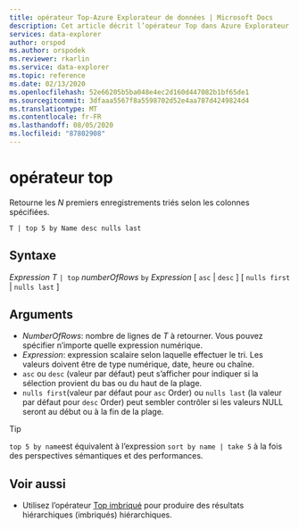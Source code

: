 ```yaml
---
title: opérateur Top-Azure Explorateur de données | Microsoft Docs
description: Cet article décrit l’opérateur Top dans Azure Explorateur de données.
services: data-explorer
author: orspod
ms.author: orspodek
ms.reviewer: rkarlin
ms.service: data-explorer
ms.topic: reference
ms.date: 02/13/2020
ms.openlocfilehash: 52e66205b5ba048e4ec2d160d447082b1bf65de1
ms.sourcegitcommit: 3dfaaa5567f8a5598702d52e4aa787d4249824d4
ms.translationtype: MT
ms.contentlocale: fr-FR
ms.lasthandoff: 08/05/2020
ms.locfileid: "87802908"
---
```

# <a name="top-operator"></a>opérateur top

Retourne les *N* premiers enregistrements triés selon les colonnes spécifiées.

```kusto
T | top 5 by Name desc nulls last
```

## <a name="syntax"></a>Syntaxe

*Expression T* `| top` *numberOfRows* `by` *Expression* [ `asc`  |  `desc` ] [ `nulls first`  |  `nulls last` ]

## <a name="arguments"></a>Arguments

* *NumberOfRows*: nombre de lignes de *T* à retourner. Vous pouvez spécifier n’importe quelle expression numérique.
* *Expression*: expression scalaire selon laquelle effectuer le tri. Les valeurs doivent être de type numérique, date, heure ou chaîne.
* `asc` ou `desc` (valeur par défaut) peut s’afficher pour indiquer si la sélection provient du bas ou du haut de la plage.
* `nulls first`(valeur par défaut pour `asc` Order) ou `nulls last` (la valeur par défaut pour `desc` Order) peut sembler contrôler si les valeurs NULL seront au début ou à la fin de la plage.

> [!TIP]
> `top 5 by name`est équivalent à l’expression `sort by name | take 5` à la fois des perspectives sémantiques et des performances.

## <a name="see-also"></a>Voir aussi 

* Utilisez l’opérateur [Top imbriqué](topnestedoperator.md) pour produire des résultats hiérarchiques (imbriqués) hiérarchiques.
